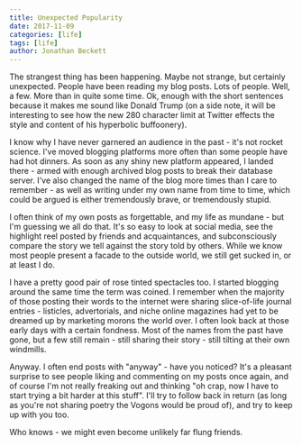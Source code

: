 ```yaml
---
title: Unexpected Popularity
date: 2017-11-09
categories: [life]
tags: [life]
author: Jonathan Beckett
---
```


The strangest thing has been happening. Maybe not strange, but certainly unexpected. People have been reading my blog posts. Lots of people. Well, a few. More than in quite some time. Ok, enough with the short sentences because it makes me sound like Donald Trump (on a side note, it will be interesting to see how the new 280 character limit at Twitter effects the style and content of his hyperbolic buffoonery).

I know why I have never garnered an audience in the past - it's not rocket science. I've moved blogging platforms more often than some people have had hot dinners. As soon as any shiny new platform appeared, I landed there - armed with enough archived blog posts to break their database server. I've also changed the name of the blog more times than I care to remember - as well as writing under my own name from time to time, which could be argued is either tremendously brave, or tremendously stupid.

I often think of my own posts as forgettable, and my life as mundane - but I'm guessing we all do that. It's so easy to look at social media, see the highlight reel posted by friends and acquaintances, and subconsciously compare the story we tell against the story told by others. While we know most people present a facade to the outside world, we still get sucked in, or at least I do.

I have a pretty good pair of rose tinted spectacles too. I started blogging around the same time the term was coined. I remember when the majority of those posting their words to the internet were sharing slice-of-life journal entries - listicles, advertorials, and niche online magazines had yet to be dreamed up by marketing morons the world over. I often look back at those early days with a certain fondness. Most of the names from the past have gone, but a few still remain - still sharing their story - still tilting at their own windmills.

Anyway. I often end posts with "anyway" - have you noticed? It's a pleasant surprise to see people liking and commenting on my posts once again, and of course I'm not really freaking out and thinking "oh crap, now I have to start trying a bit harder at this stuff". I'll try to follow back in return (as long as you're not sharing poetry the Vogons would be proud of), and try to keep up with you too.

Who knows - we might even become unlikely far flung friends.